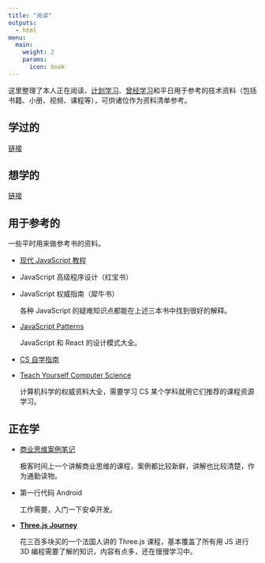 ```yaml
---
title: "阅读"
outputs:
  - html
menu:
  main:
    weight: 2
    params:
      icon: book
---
```


这里整理了本人正在阅读、[计划学习](/想学的)、[曾经学习](/学过的)和平日用于参考的技术资料（包括书籍、小册、视频、课程等），可供诸位作为资料清单参考。

## 学过的

[链接](/学过的)

## 想学的

[链接](/想学的)

## 用于参考的

一些平时用来做参考书的资料。

- [现代 JavaScript 教程](https://zh.javascript.info/)
- JavaScript 高级程序设计（红宝书）
- JavaScript 权威指南（犀牛书）

  各种 JavaScript 的疑难知识点都能在上述三本书中找到很好的解释。

- [JavaScript Patterns](https://www.patterns.dev/posts)

  JavaScript 和 React 的设计模式大全。

- [CS 自学指南](https://csdiy.wiki/)
- [Teach Yourself Computer Science](https://teachyourselfcs.com/)

  计算机科学的权威资料大全，需要学习 CS 某个学科就用它们推荐的课程资源学习。

## 正在学

- [商业思维案例笔记](https://time.geekbang.org/column/intro/100117701?tab=catalog)

  极客时间上一个讲解商业思维的课程，案例都比较新鲜，讲解也比较清楚，作为通勤读物。

- 第一行代码 Android

  工作需要，入门一下安卓开发。

- [**Three.js Journey**](https://threejs-journey.com/)

  花三百多块买的一个法国人讲的 Three.js 课程，基本覆盖了所有用 JS 进行 3D 编程需要了解的知识，内容有点多，还在慢慢学习中。
